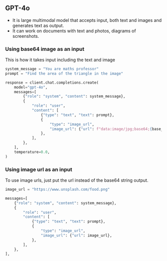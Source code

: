 ## GPT-4o

- It is large multimodal model that accepts input, both text and images and generates text as output.
- It can work on documents with text and photos, diagrams of screenshots.

### Using base64 image as an input

This is how it takes input including the text and image

```python
system_message = "You are maths professor"
prompt = "Find the area of the triangle in the image"

response = client.chat.completions.create(
    model="gpt-4o",
    messages=[
        {"role": "system", "content": system_message},
        {
            "role": "user",
            "content": [
                {"type": "text", "text": prompt},
                {
                    "type": "image_url",
                    "image_url": {"url": f"data:image/jpg;base64;{base_image}"},
                },
            ],
        },
    ],
    temperature=0.0,
)
```

###  Using image url as an input

To use image urls, just put the url instead of the base64 string output.

```python
image_url = "https://www.unsplash.com/food.png"

messages=[
    {"role": "system", "content": system_message},
    {
        "role": "user",
        "content": [
            {"type": "text", "text": prompt},
            {
                "type": "image_url",
                "image_url": {"url": image_url},
            },
        ],
    },
],
```